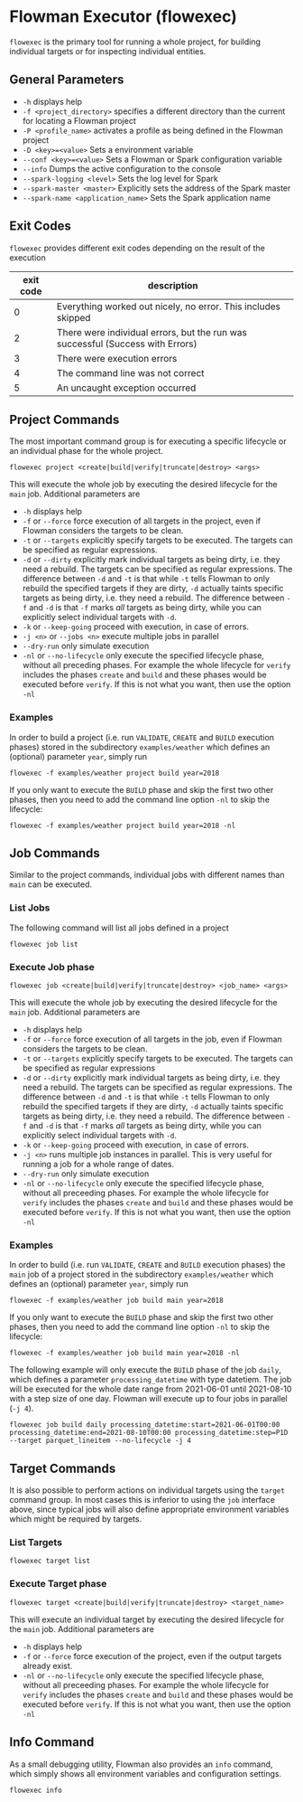 # Flowman Executor (flowexec)

`flowexec` is the primary tool for running a whole project, for building individual targets
or for inspecting individual entities.

## General Parameters
* `-h` displays help
* `-f <project_directory>` specifies a different directory than the current for locating a Flowman project
* `-P <profile_name>` activates a profile as being defined in the Flowman project
* `-D <key>=<value>` Sets a environment variable
* `--conf <key>=<value>` Sets a Flowman or Spark configuration variable
* `--info` Dumps the active configuration to the console
* `--spark-logging <level>` Sets the log level for Spark 
* `--spark-master <master>` Explicitly sets the address of the Spark master
* `--spark-name <application_name>` Sets the Spark application name


## Exit Codes

`flowexec` provides different exit codes depending on the result of the execution

| exit code | description                                                                    |
|-----------|--------------------------------------------------------------------------------|
| 0         | Everything worked out nicely, no error. This includes skipped                  |
| 2         | There were individual errors, but the run was successful (Success with Errors) |
| 3         | There were execution errors                                                    |
| 4         | The command line was not correct                                               |
| 5         | An uncaught exception occurred                                                 |


## Project Commands
The most important command group is for executing a specific lifecycle or an individual phase for the whole project.
```shell script
flowexec project <create|build|verify|truncate|destroy> <args>
```
This will execute the whole job by executing the desired lifecycle for the `main` job. Additional parameters are
* `-h` displays help
* `-f` or `--force` force execution of all targets in the project, even if Flowman considers the targets to be clean.
* `-t` or `--targets` explicitly specify targets to be executed. The targets can be specified as regular expressions.
* `-d` or `--dirty` explicitly mark individual targets as being dirty, i.e. they need a rebuild. The targets can be
specified as regular expressions. The difference between `-d` and `-t` is that while `-t` tells Flowman to only rebuild
the specified targets if they are dirty, `-d` actually taints specific targets as being dirty, i.e. they need a rebuild.
The difference between `-f` and `-d` is that `-f` marks *all* targets as being dirty, while you can explicitly select
individual targets with `-d`.
* `-k` or `--keep-going` proceed with execution, in case of errors.
* `-j <n>` or `--jobs <n>` execute multiple jobs in parallel
* `--dry-run` only simulate execution
* `-nl` or `--no-lifecycle` only execute the specified lifecycle phase, without all preceding phases. For example
the whole lifecycle for `verify` includes the phases `create` and `build` and these phases would be executed before
`verify`. If this is not what you want, then use the option `-nl`

### Examples
In order to build a project (i.e. run `VALIDATE`, `CREATE` and `BUILD` execution phases) stored in the subdirectory
`examples/weather` which defines an (optional) parameter `year`, simply run

```shell
flowexec -f examples/weather project build year=2018
```

If you only want to execute the `BUILD` phase and skip the first two other phases, then you need to add the
command line option `-nl` to skip the lifecycle:

```shell
flowexec -f examples/weather project build year=2018 -nl
```


## Job Commands
Similar to the project commands, individual jobs with different names than `main` can be executed.

### List Jobs
The following command will list all jobs defined in a project
```shell script
flowexec job list
```

### Execute Job phase
```shell script
flowexec job <create|build|verify|truncate|destroy> <job_name> <args>
```
This will execute the whole job by executing the desired lifecycle for the `main` job. Additional parameters are
* `-h` displays help
* `-f` or `--force` force execution of all targets in the job, even if Flowman considers the targets to be clean.
* `-t` or `--targets` explicitly specify targets to be executed. The targets can be specified as regular expressions
* `-d` or `--dirty` explicitly mark individual targets as being dirty, i.e. they need a rebuild. The targets can be
  specified as regular expressions. The difference between `-d` and `-t` is that while `-t` tells Flowman to only rebuild
  the specified targets if they are dirty, `-d` actually taints specific targets as being dirty, i.e. they need a rebuild.
  The difference between `-f` and `-d` is that `-f` marks *all* targets as being dirty, while you can explicitly select
  individual targets with `-d`.
* `-k` or `--keep-going` proceed with execution, in case of errors.
* `-j <n>` runs multiple job instances in parallel. This is very useful for running a job for a whole range of dates.
* `--dry-run` only simulate execution
* `-nl` or `--no-lifecycle` only execute the specified lifecycle phase, without all preceeding phases. For example
the whole lifecycle for `verify` includes the phases `create` and `build` and these phases would be executed before
`verify`. If this is not what you want, then use the option `-nl`


### Examples
In order to build  (i.e. run `VALIDATE`, `CREATE` and `BUILD` execution phases) the `main` job of a project stored 
in the subdirectory `examples/weather` which defines an (optional) parameter `year`, simply run

```shell
flowexec -f examples/weather job build main year=2018
```

If you only want to execute the `BUILD` phase and skip the first two other phases, then you need to add the
command line option `-nl` to skip the lifecycle:

```shell
flowexec -f examples/weather job build main year=2018 -nl
```

The following example will only execute the `BUILD` phase of the job `daily`, which defines a parameter
`processing_datetime` with type datetiem. The job will be executed for the whole date range from 2021-06-01 until 
2021-08-10 with a step size of one day. Flowman will execute up to four jobs in parallel (`-j 4`).

```shell
flowexec job build daily processing_datetime:start=2021-06-01T00:00 processing_datetime:end=2021-08-10T00:00 processing_datetime:step=P1D --target parquet_lineitem --no-lifecycle -j 4
```


## Target Commands
It is also possible to perform actions on individual targets using the `target` command group. In most cases this is
inferior to using the `job` interface above, since typical jobs will also define appropriate environment variables
which might be required by targets.

### List Targets
```shell script
flowexec target list
```

### Execute Target phase
```shell script
flowexec target <create|build|verify|truncate|destroy> <target_name>
```
This will execute an individual target by executing the desired lifecycle for the `main` job. Additional parameters are
* `-h` displays help
* `-f` or `--force` force execution of the project, even if the output targets already exist.
* `-nl` or `--no-lifecycle` only execute the specified lifecycle phase, without all preceeding phases. For example
the whole lifecycle for `verify` includes the phases `create` and `build` and these phases would be executed before
`verify`. If this is not what you want, then use the option `-nl`


## Info Command
As a small debugging utility, Flowman also provides an `info` command, which simply shows all environment variables
and configuration settings.
```shell script
flowexec info
```
